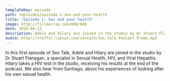 ```yaml
---
templateKey: episode
path: /episodes/episode-1-sex-and-your-health
title: "Episode 1: Sex and your health"
image: http://fillmurray.com/800/600
date: 2018-04-12
description: Adele and Hilary are joined in the studio by Dr Stuart Flanagan to talk all about sexual health. Adele has a surprise up her sleeve for Hilary
audio: http://traffic.libsyn.com/sextalk/Sex_Talk_Podcast_Promo.mp3
---
```

In this first episode of Sex Talk, Adele and Hilary are joined in the studio by Dr Stuart Flanagan, a specialist in Sexual Health, HIV, and Viral Hepatitis. Hilary takes a HIV test in the studio, receiving his results at the end of the podcast. We also hear from Santiago, about his experiences of looking after his own sexual health.